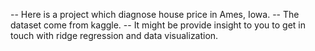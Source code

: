 -- Here is a project which diagnose house price in Ames, Iowa. 
-- The dataset come from kaggle.
-- It might be provide insight to you to get in touch with ridge regression and data visualization.
